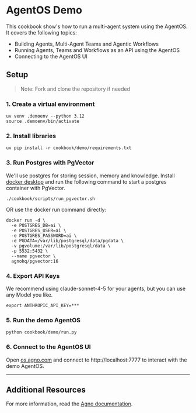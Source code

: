 # AgentOS Demo

This cookbook show's how to run a multi-agent system using the AgentOS. It covers the following topics:

- Building Agents, Multi-Agent Teams and Agentic Workflows
- Running Agents, Teams and Workflows as an API using the AgentOS
- Connecting to the AgentOS UI

## Setup

> Note: Fork and clone the repository if needed

### 1. Create a virtual environment

```shell
uv venv .demoenv --python 3.12
source .demoenv/bin/activate
```

### 2. Install libraries

```shell
uv pip install -r cookbook/demo/requirements.txt
```

### 3. Run Postgres with PgVector

We'll use postgres for storing session, memory and knowledge. Install [docker desktop](https://docs.docker.com/desktop/install/mac-install/) and run the following command to start a postgres container with PgVector.

```shell
./cookbook/scripts/run_pgvector.sh
```

OR use the docker run command directly:

```shell
docker run -d \
  -e POSTGRES_DB=ai \
  -e POSTGRES_USER=ai \
  -e POSTGRES_PASSWORD=ai \
  -e PGDATA=/var/lib/postgresql/data/pgdata \
  -v pgvolume:/var/lib/postgresql/data \
  -p 5532:5432 \
  --name pgvector \
  agnohq/pgvector:16
```

### 4. Export API Keys

We recommend using claude-sonnet-4-5 for your agents, but you can use any Model you like.

```shell
export ANTHROPIC_API_KEY=***
```

### 5. Run the demo AgentOS

```shell
python cookbook/demo/run.py
```

### 6. Connect to the AgentOS UI

Open [os.agno.com](https://os.agno.com/) and connect to http://localhost:7777 to interact with the demo AgentOS.

---

## Additional Resources

For more information, read the [Agno documentation](https://docs.agno.com).
